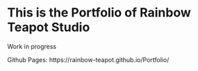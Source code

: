 <h1> This is the Portfolio of Rainbow Teapot Studio </h1>
  
  <p> Work in progress</p>
  <p> Github Pages: https://rainbow-teapot.github.io/Portfolio/</p>
